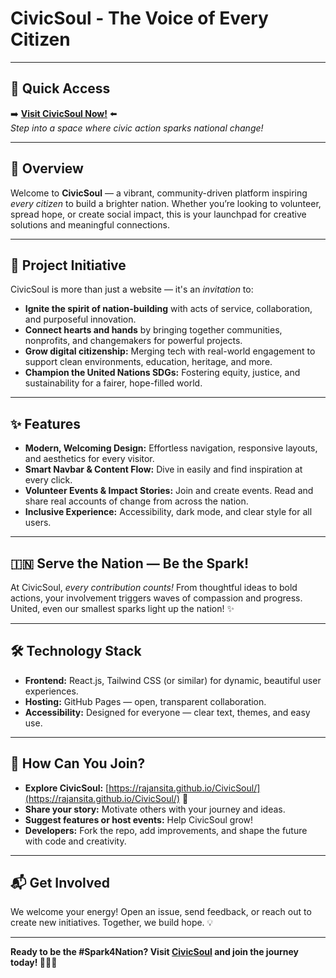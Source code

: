 # CivicSoul - The Voice of Every Citizen

***

## 🌟 Quick Access

➡️ **[Visit CivicSoul Now!](https://rajansita.github.io/CivicSoul/)** ⬅️  
*Step into a space where civic action sparks national change!*

***

## 🎉 Overview

Welcome to **CivicSoul** — a vibrant, community-driven platform inspiring *every citizen* to build a brighter nation. Whether you’re looking to volunteer, spread hope, or create social impact, this is your launchpad for creative solutions and meaningful connections.

***

## 🚀 Project Initiative

CivicSoul is more than just a website — it's an *invitation* to:
- **Ignite the spirit of nation-building** with acts of service, collaboration, and purposeful innovation.
- **Connect hearts and hands** by bringing together communities, nonprofits, and changemakers for powerful projects.
- **Grow digital citizenship:** Merging tech with real-world engagement to support clean environments, education, heritage, and more.
- **Champion the United Nations SDGs:** Fostering equity, justice, and sustainability for a fairer, hope-filled world.

***

## ✨ Features

- **Modern, Welcoming Design:** Effortless navigation, responsive layouts, and aesthetics for every visitor.
- **Smart Navbar & Content Flow:** Dive in easily and find inspiration at every click.
- **Volunteer Events & Impact Stories:** Join and create events. Read and share real accounts of change from across the nation.
- **Inclusive Experience:** Accessibility, dark mode, and clear style for all users.

***

## 🇮🇳 Serve the Nation — Be the Spark!

At CivicSoul, *every contribution counts!* From thoughtful ideas to bold actions, your involvement triggers waves of compassion and progress. United, even our smallest sparks light up the nation! ✨

***

## 🛠️ Technology Stack

- **Frontend:** React.js, Tailwind CSS (or similar) for dynamic, beautiful user experiences.
- **Hosting:** GitHub Pages — open, transparent collaboration.
- **Accessibility:** Designed for everyone — clear text, themes, and easy use.

***

## 🙋 How Can You Join?

- **Explore CivicSoul:** [https://rajansita.github.io/CivicSoul/](https://rajansita.github.io/CivicSoul/) 🤩
- **Share your story:** Motivate others with your journey and ideas.
- **Suggest features or host events:** Help CivicSoul grow!
- **Developers:** Fork the repo, add improvements, and shape the future with code and creativity.

***

## 📬 Get Involved

We welcome your energy! Open an issue, send feedback, or reach out to create new initiatives. Together, we build hope. 💡

***

**Ready to be the #Spark4Nation? Visit [CivicSoul](https://rajansita.github.io/CivicSoul/) and join the journey today! 🚀🇮🇳**

